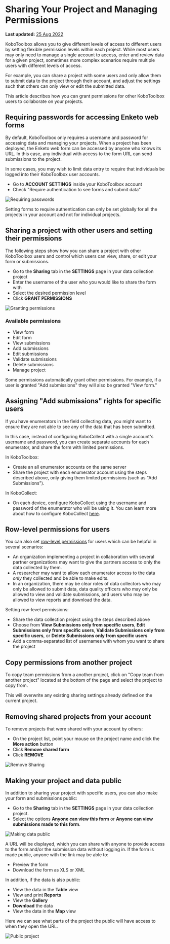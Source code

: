 # Sharing Your Project and Managing Permissions
**Last updated:** <a href="https://github.com/kobotoolbox/docs/blob/d675e3c3ecffee5a9639a5301b3c2b11769a1a74/source/managing_permissions.md" class="reference">25 Aug 2022</a>

KoboToolbox allows you to give different levels of access to different users by
setting flexible permission levels within each project. While most users may
only need to manage a single account to access, enter and review data for a
given project, sometimes more complex scenarios require multiple users with
different levels of access.

For example, you can share a project with some users and only allow them to
submit data to the project through their account, and adjust the settings such
that others can only view or edit the submitted data.

This article describes how you can grant permissions for other KoboToolbox users
to collaborate on your projects.

## Requiring passwords for accessing Enketo web forms

By default, KoboToolbox only requires a username and password for accessing data
and managing your projects. When a project has been deployed, the Enketo web
form can be accessed by anyone who knows its URL. In this case, any individual
with access to the form URL can send submissions to the project.

In some cases, you may wish to limit data entry to require that individuals be
logged into their KoboToolbox user accounts.

- Go to **ACCOUNT SETTINGS** inside your KoboToolbox account
- Check "Require authentication to see forms and submit data"

![Requiring passwords](images/managing_permissions/requiring_passwords.gif)

<p class="note">
  Setting forms to require authentication can only be set globally for all the
  projects in your account and not for individual projects.
</p>

## Sharing a project with other users and setting their permissions

The following steps show how you can share a project with other KoboToolbox
users and control which users can view, share, or edit your form or submissions.

- Go to the **Sharing** tab in the **SETTINGS** page in your data collection
  project
- Enter the username of the user who you would like to share the form with
- Select the desired permission level
- Click **GRANT PERMISSIONS**

![Granting permissions](images/managing_permissions/grant_permissions.gif)

### Available permissions

- View form
- Edit form
- View submissions
- Add submissions
- Edit submissions
- Validate submissions
- Delete submissions
- Manage project

Some permissions automatically grant other permissions. For example, if a user
is granted "Add submissions" they will also be granted "View form."

## Assigning "Add submissions" rights for specific users

If you have enumerators in the field collecting data, you might want to ensure
they are not able to see any of the data that has been submitted.

In this case, instead of configuring KoboCollect with a single account's
username and password, you can create separate accounts for each enumerator, and
share the form with limited permissions.

In KoboToolbox:

- Create an all enumerator accounts on the same server
- Share the project with each enumerator account using the steps described
  above, only giving them limited permissions (such as "Add Submissions").

In KoboCollect:

- On each device, configure KoboCollect using the username and password of the
  enumerator who will be using it. You can learn more about how to configure
  KoboCollect [here](kobocollect_on_android_latest.md).

## Row-level permissions for users

You can also set [row-level permissions](row_level_permissions.md) for users
which can be helpful in several scenarios:

- An organization implementing a project in collaboration with several partner
  organizations may want to give the partners access to only the data collected
  by them.
- A researcher may want to allow each enumerator access to the data _only_ they
  collected and be able to make edits.
- In an organization, there may be clear roles of data collectors who may only
  be allowed to submit data, data quality officers who may only be allowed to
  view and validate submissions, and users who may be allowed to view reports
  and download the data.

Setting row-level permissions:

- Share the data collection project using the steps described above
- Choose from **View Submissions only from specific users**, **Edit Submissions
  only from specific users**, **Validate Submissions only from specific users**,
  or **Delete Submissions only from specific users**
- Add a comma-separated list of usernames with whom you want to share the
  project

## Copy permissions from another project

To copy team permissions from a another project, click on "Copy team from
another project" located at the bottom of the page and select the project to
copy from.

<p class="note">
  This will overwrite any existing sharing settings already defined on the
  current project.
</p>

## Removing shared projects from your account

To remove projects that were shared with your account by others:

- On the project list, point your mouse on the project name and click the
  <i class="k-icon k-icon-more"></i> **More action** button
- Click **Remove shared form**
- Click **REMOVE**

![Remove Sharing](images/managing_permissions/remove_permissions.gif)

## Making your project and data public

In addition to sharing your project with specific users, you can also make your
form and submissions public:

- Go to the **Sharing** tab in the **SETTINGS** page in your data collection
  project.
- Select the options **Anyone can view this form** or **Anyone can view
  submissions made to this form**.

![Making data public](images/managing_permissions/make_data_public.png)

A URL will be displayed, which you can share with anyone to provide access to
the form and/or the submission data without logging in. If the form is made
public, anyone with the link may be able to:

- Preview the form
- Download the form as XLS or XML

In addition, if the data is also public:

- View the data in the **Table** view
- View and print **Reports**
- View the **Gallery**
- **Download** the data
- View the data in the **Map** view

Here we can see what parts of the project the public will have access to when
they open the URL.

![Public project](images/managing_permissions/public_project.gif)
